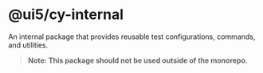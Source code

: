 # @ui5/cy-internal
An internal package that provides reusable test configurations, commands, and utilities. 

> **Note: This package should not be used outside of the monorepo.**